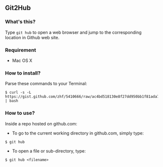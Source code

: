 ## Git2Hub

### What's this?

Type `git hub` to open a web browser and jump to the corresponding location in Github web site.

### Requirement

- Mac OS X

### How to install?

Parse these commands to your Terminal:

```
$ curl -s -L https://gist.github.com/zhf/5410666/raw/ac4bd518130e8f27dd950bb1f81ada70fc6b6cd3/g2h | bash
```

### How to use?

Inside a repo hosted on github.com:

- To go to the current working directory in github.com, simply type: 

```
$ git hub
```

- To open a file or sub-directory, type:

```
$ git hub <filename>
```
